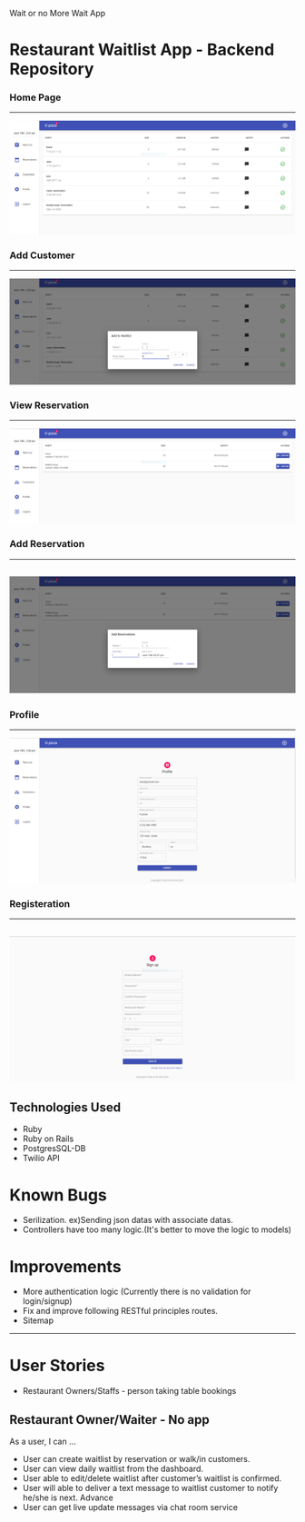 Wait or no More Wait App 

# Restaurant Waitlist App - Backend Repository

### Home Page
---
![Alt text](screenshots/Home.PNG?raw=true "Home Page")

### Add Customer
---
![Alt text](screenshots/add-customer.PNG?raw=true "Add Customer")

### View Reservation
---
![Alt text](screenshots/Reservation.PNG?raw=true "Reservation")

### Add Reservation
---
![Alt text](screenshots/add-reservation.PNG?raw=true "Add Reservation")
---
### Profile
---
![Alt text](screenshots/profile.PNG?raw=true "Profile")
### Registeration
---
![Alt text](screenshots/Registeration.PNG?raw=true "Registeration")
---
## Technologies Used

- Ruby
- Ruby on Rails
- PostgresSQL-DB
- Twilio API

# Known Bugs

- Serilization. ex)Sending json datas with associate datas. 
- Controllers have too many logic.(It's better to move the logic to models)

# Improvements

- More authentication logic (Currently there is no validation for login/signup)
- Fix and improve following RESTful principles routes. 
- Sitemap

--------------------------------------------------------------------------------

# User Stories

- Restaurant Owners/Staffs - person taking table bookings

## Restaurant Owner/Waiter - No app

As a user, I can ...
- User can create waitlist  by reservation or walk/in customers.
- User can view daily waitlist from the dashboard.
- User able to edit/delete waitlist after customer’s waitlist is confirmed.
- User will able to deliver a text message to waitlist customer to notify he/she is next.
Advance 
 - User can get live update messages via chat room service 
